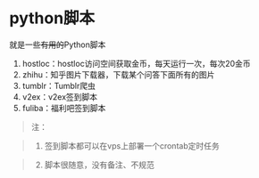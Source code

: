 # python脚本
就是一些~~有用的~~Python脚本

1. hostloc：hostloc访问空间获取金币，每天运行一次，每次20金币
2. zhihu：知乎图片下载器，下载某个问答下面所有的图片
3. tumblr：Tumblr爬虫
4. v2ex：v2ex签到脚本
5. fuliba：福利吧签到脚本


> 注：

> 1. 签到脚本都可以在vps上部署一个crontab定时任务

> 2. 脚本很随意，没有备注、不规范
 
